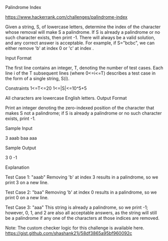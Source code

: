 Palindrome Index

https://www.hackerrank.com/challenges/palindrome-index


Given a string, S, of lowercase letters, determine the index of the character whose removal will make S a palindrome. 
If S is already a palindrome or no such character exists, then print -1. There will always be a valid 
solution, and any correct answer is acceptable. For example, if  S="bcbc", we can either remove 'b' at index 0 or 'c' at index .

Input Format

The first line contains an integer, T, denoting the number of test cases. 
Each line i of the T subsequent lines (where 0<=i<=T) describes a test case in the form of a single string, S(i).

Constraints
1<=T<=20
1<=|S|<=10^5+5

All characters are lowercase English letters.
Output Format

Print an integer denoting the zero-indexed position of the character that makes S not a palindrome; if S is already a 
palindrome or no such character exists, print -1.

Sample Input

3
aaab
baa
aaa

Sample Output

3
0
-1

Explanation

Test Case 1: "aaab" 
Removing 'b' at index 3 results in a palindrome, so we print 3 on a new line.

Test Case 2: "baa" 
Removing 'b' at index 0 results in a palindrome, so we print 0 on a new line.

Test Case 3: "aaa" 
This string is already a palindrome, so we print -1; however, 0, 1, and 2 are also all acceptable answers, 
as the string will still be a palindrome if any one of the characters at those indices are removed.

Note: The custom checker logic for this challenge is available here.
https://gist.github.com/shashank21j/58df3865a95bf960092c
